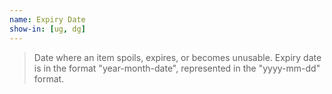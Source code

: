 ```yaml
---
name: Expiry Date
show-in: [ug, dg]
---
```


> Date where an item spoils, expires, or becomes unusable. Expiry date is in the format "year-month-date", represented in the "yyyy-mm-dd" format.
